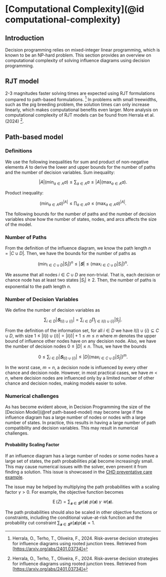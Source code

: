 # [Computational Complexity](@id computational-complexity)
## Introduction
Decision programming relies on mixed-integer linear programming, which is known to be an NP-hard problem. This section provides an overview on computational complexity of solving influence diagrams using decision programming.

## RJT model

2-3 magnitudes faster solving times are expected using RJT formulations compared to path-based formulations. [^1] In problems with small treewidths, such as the pig breeding problem, the solution times can only increase linearly, which makes computational benefits even larger. More analysis on computational complexity of RJT models can be found from Herrala et al. (2024) [^1].

## Path-based model
### Definitions
We use the following inequalities for sum and product of non-negative elements $A$ to derive the lower and upper bounds for the number of paths and the number of decision variables. Sum inequality:

$$|A| \left(\min_{a∈A} a\right) ≤ ∑_{a∈A} a ≤ |A| \left(\max_{a∈A} a\right).$$

Product inequality:

$$\left(\min_{a∈A} a\right)^{|A|} ≤ ∏_{a∈A} a ≤ \left(\max_{a∈A} a\right)^{|A|}.$$

The following bounds for the number of paths and the number of decision variables show how the number of states, nodes, and arcs affects the size of the model.


### Number of Paths
From the definition of the influence diagram, we know the path length $n=|C∪D|.$ Then, we have the bounds for the number of paths as

$$\left(\min_{i∈C∪D} |S_i|\right)^n ≤ |𝐒| ≤ \left(\max_{i∈C∪D} |S_i|\right)^n.$$

We assume that all nodes $i∈C∪D$ are non-trivial. That is, each decision or chance node has at least two states $|S_i|≥2.$ Then, the number of paths is exponential to the path length $n.$


### Number of Decision Variables
We define the number of decision variables as

$$∑_{i∈D}|𝐒_{I(i)∪\{i\}}| = ∑_{i∈D} ∏_{j∈I(i)∪\{i\}}|S_j|.$$

From the definition of the information set, for all $i∈D$ we have $I(i)∪\{i\}⊆C∪D,$ with size $1≤|I(i)∪\{i\}|=|I(i)|+1≤m≤n$ where $m$ denotes the upper bound of influence other nodes have on any decision node. Also, we have the number of decision nodes $0≤|D|≤n.$ Thus, we have the bounds

$$0 ≤ ∑_{i∈D}|𝐒_{I(i)∪\{i\}}| ≤ |D| \left(\max_{i∈C∪D} |S_j|\right)^{m}.$$

In the worst case, $m=n$, a decision node is influenced by every other chance and decision node. However, in most practical cases, we have $m < n,$ where decision nodes are influenced only by a limited number of other chance and decision nodes, making models easier to solve.

### Numerical challenges

As has become evident above, in Decision Programming the size of the [Decision Model](@ref path-based-model) may become large if the influence diagram has a large number of nodes or nodes with a large number of states. In practice, this results in having a large number of path compatibility and decision variables. This may result in numerical challenges.

#### Probability Scaling Factor
If an influence diagram has a large number of nodes or some nodes have a large set of states, the path probabilities $p(𝐬)$ become increasingly small. This may cause numerical issues with the solver, even prevent it from finding a solution. This issue is showcased in the [CHD preventative care example](../examples/CHD_preventative_care.md).

The issue may be helped by multiplying the path probabilities with a scaling factor $\gamma > 0$. For example, the objective function becomes

$$\operatorname{E}(Z) = ∑_{𝐬∈𝐒} x(𝐬) \ p(𝐬) \ \gamma \ \mathcal{U}(𝐬).$$

The path probabilities should also be scaled in other objective functions or constraints, including the conditional value-at-risk function and the probability cut constraint $∑_{𝐬∈𝐒}x(𝐬) p(𝐬) = 1$.

[^1]: Herrala, O., Terho, T., Oliveira, F., 2024. Risk-averse decision strategies for influence diagrams using rooted junction trees. Retrieved from [https://arxiv.org/abs/2401.03734]